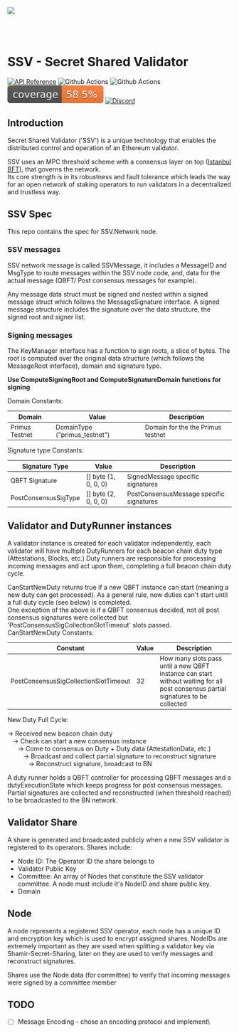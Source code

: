 [<img src="./docs/resources/bloxstaking_header_image.png" >](https://www.bloxstaking.com/)

<br>
<br>

# SSV - Secret Shared Validator

[![API Reference](
https://camo.githubusercontent.com/915b7be44ada53c290eb157634330494ebe3e30a/68747470733a2f2f676f646f632e6f72672f6769746875622e636f6d2f676f6c616e672f6764646f3f7374617475732e737667
)](https://pkg.go.dev/github.com/ethereum/eth2-ssv?tab=doc)
![Github Actions](https://github.com/ethereum/eth2-ssv/actions/workflows/full-test.yml/badge.svg?branch=stage)
![Github Actions](https://github.com/ethereum/eth2-ssv/actions/workflows/lint.yml/badge.svg?branch=stage)
![Test Coverage](./docs/resources/cov-badge.svg)
[![Discord](https://img.shields.io/badge/discord-join%20chat-blue.svg)](https://discord.gg/eDXSP9R)

[comment]: <> ([![Go Report Card]&#40;https://goreportcard.com/badge/github.com/ethereum/eth2-ssv&#41;]&#40;https://goreportcard.com/report/github.com/ethereum/eth2-ssv&#41;)

[comment]: <> ([![Travis]&#40;https://travis-ci.com/ethereum/eth2-ssv.svg?branch=stage&#41;]&#40;https://travis-ci.com/ethereum/eth2-ssv&#41;)

## Introduction

Secret Shared Validator ('SSV') is a unique technology that enables the distributed control and operation of an Ethereum validator.

SSV uses an MPC threshold scheme with a consensus layer on top ([Istanbul BFT](https://arxiv.org/pdf/2002.03613.pdf)), 
that governs the network. \
Its core strength is in its robustness and fault tolerance which leads the way for an open network of staking operators 
to run validators in a decentralized and trustless way.

## SSV Spec
This repo contains the spec for SSV.Network node.

### SSV messages
SSV network message is called SSVMessage, it includes a MessageID and MsgType to route messages within the SSV node code, and, data for the actual message (QBFT/ Post consensus messages for example).

Any message data struct must be signed and nested within a signed message struct which follows the MessageSignature interface. 
A signed message structure includes the signature over the data structure, the signed root and signer list.

### Signing messages
The KeyManager interface has a function to sign roots, a slice of bytes. 
The root is computed over the original data structure (which follows the MessageRoot interface), domain and signature type.

**Use ComputeSigningRoot and ComputeSignatureDomain functions for signing**

Domain Constants:

| Domain         | Value                         | Description                       |
|----------------|-------------------------------|-----------------------------------|
| Primus Testnet | DomainType ("primus_testnet") | Domain for the the Primus testnet |

Signature type Constants:

| Signature Type       | Value                | Description                              |
|----------------------|----------------------|------------------------------------------|
| QBFT Signature       | [] byte {1, 0, 0, 0} | SignedMessage specific signatures        |
| PostConsensusSigType | [] byte {2, 0, 0, 0} | PostConsensusMessage specific signatures |

## Validator and DutyRunner instances
A validator instance is created for each validator independently, each validator will have multiple DutyRunners for each beacon chain duty type (Attestations, Blocks, etc.)
Duty runners are responsible for processing incoming messages and act upon them, completing a full beacon chain duty cycle.

CanStartNewDuty returns true if a new QBFT instance can start (meaning a new duty can get processed). 
As a general rule, new duties can't start until a full duty cycle (see below) is completed.  
One exception of the above is if a QBFT consensus decided, not all post consensus signatures were collected but 'PostConsensusSigCollectionSlotTimeout' slots passed.\
CanStartNewDuty Constants:

| Constant                              | Value | Description                                                                                                                       |
|---------------------------------------|-------|-----------------------------------------------------------------------------------------------------------------------------------|
| PostConsensusSigCollectionSlotTimeout | 32    | How many slots pass until a new QBFT instance can start without waiting for all post consensus partial signatures to be collected |

New Duty Full Cycle:

-> Received new beacon chain duty\
&nbsp;&nbsp;&nbsp;-> Check can start a new consensus instance\
&nbsp;&nbsp;&nbsp;&nbsp;&nbsp;&nbsp;-> Come to consensus on Duty + Duty data (AttestationData, etc.)\
&nbsp;&nbsp;&nbsp;&nbsp;&nbsp;&nbsp;&nbsp;&nbsp;&nbsp;-> Broadcast and collect partial signature to reconstruct signature\
&nbsp;&nbsp;&nbsp;&nbsp;&nbsp;&nbsp;&nbsp;&nbsp;&nbsp;&nbsp;&nbsp;&nbsp;-> Reconstruct signature, broadcast to BN

A duty runner holds a QBFT controller for processing QBFT messages and a dutyExecutionState which keeps progress for post consensus messages.
Partial signatures are collected and reconstructed (when threshold reached) to be broadcasted to the BN network.

## Validator Share
A share is generated and broadcasted publicly when a new SSV validator is registered to its operators.
Shares include: 
- Node ID: The Operator ID the share belongs to
- Validator Public Key
- Committee: An array of Nodes that constitute the SSV validator committee. A node must include it's NodeID and share public key.
- Domain

## Node
A node represents a registered SSV operator, each node has a unique ID and encryption key which is used to encrypt assigned shares.
NodeIDs are extremely important as they are used when splitting a validator key via Shamir-Secret-Sharing, later on they are used to verify messages and reconstruct signatures.

Shares use the Node data (for committee) to verify that incoming messages were signed by a committee member

## TODO
- [ ] Message Encoding - chose an encoding protocol and implement\
